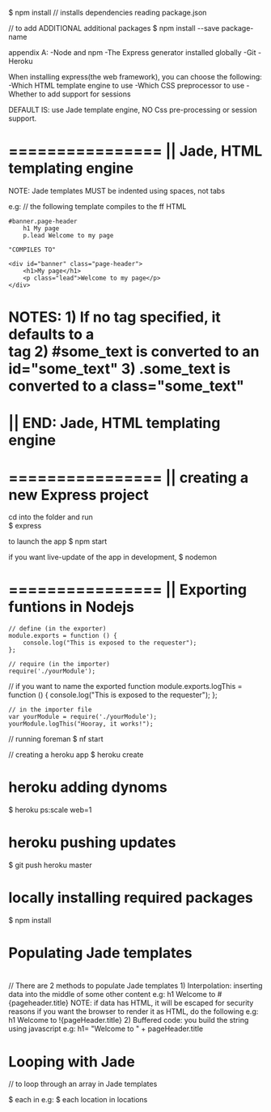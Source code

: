 $ npm install           // installs dependencies reading package.json

// to add ADDITIONAL additional packages 
$ npm install --save package-name

appendix A:
    -Node and npm
    -The Express generator installed globally
    -Git
    -Heroku

When installing express(the web framework), you can choose the following:
    -Which HTML template engine to use
    -Which CSS preprocessor to use
    -Whether to add support for sessions

DEFAULT IS: use Jade template engine, NO Css pre-processing or session support.


================
||  Jade, HTML templating engine
================
NOTE: Jade templates MUST be indented using spaces, not tabs


e.g:    // the following template compiles to the ff HTML
    
    #banner.page-header
        h1 My page
        p.lead Welcome to my page

    "COMPILES TO"
    
    <div id="banner" class="page-header">
        <h1>My page</h1>
        <p class="lead">Welcome to my page</p>
    </div>

NOTES:
    1) If no tag specified, it defaults to a <div> tag
    2) #some_text is converted to an id="some_text"
    3) .some_text is converted to a class="some_text"
================
||  END: Jade, HTML templating engine
================

================
||  creating a new Express project
================
cd into the folder and run  
$ express

to launch the app
$ npm start

if you want live-update of the app in development, 
$ nodemon


================
|| Exporting funtions in Nodejs
================
    // define (in the exporter)
    module.exports = function () {
        console.log("This is exposed to the requester");
    };

    // require (in the importer)
    require('./yourModule');

// if you want to name the exported function
    module.exports.logThis = function () {
        console.log("This is exposed to the requester");
    };

    // in the importer file
    var yourModule = require('./yourModule');
    yourModule.logThis("Hooray, it works!");


// running foreman
$ nf start


// creating a heroku app
$ heroku create

# heroku adding dynoms
$ heroku ps:scale web=1

# heroku pushing updates
$ git push heroku master

# locally installing required packages
$ npm install



#
# Populating Jade templates
#
// There are 2 methods to populate Jade templates
    1) Interpolation: inserting data into the middle of some other content
        e.g: h1 Welcome to #{pageheader.title}
        NOTE: if data has HTML, it will be escaped for security reasons
                if you want the browser to render it as HTML, do the following
                e.g: h1 Welcome to !{pageHeader.title}
    2) Buffered code: you build the string using javascript
        e.g: h1= "Welcome to " + pageHeader.title

# Looping with Jade
// to loop through an array in Jade templates

$ each <entity-name> in <array-name>
e.g:
$ each location in locations